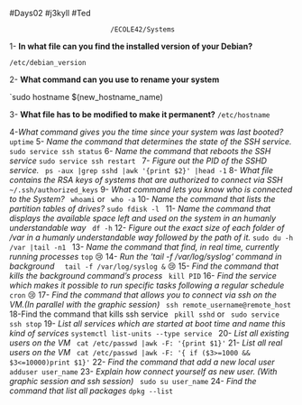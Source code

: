 
 #Days02
 #j3kyll
 #Ted
 							
 							 /ECOLE42/Systems
 							 
 1-
 **In what file can you find the installed version of your Debian?**
 
 `/etc/debian_version`
 
 2-
 **What command can you use to rename your system**
 
 `sudo hostname $(new_hostname_name)
 
 3-
 **What file has to be modified to make it permanent?**
  `/etc/hostname`
  
 4-*What command gives you the time since your system was last booted?*
  ` uptime` 
 5-
 *Name the command that determines the state of the SSH service.*
  ` sudo service ssh status` 
 6-
 *Name the command that reboots the SSH service*
  `sudo service ssh restart ` 
 7-
 *Figure out the PID of the SSHD service.*
  `  ps -aux |grep sshd |awk '{print $2}' |head -1 ` 
 8-
 *What file contains the RSA keys of systems that are authorized to connect via SSH*
  ` ~/.ssh/authorized_keys` 
 9-
 *What command lets you know who is connected to the System?*
  `  whoami ` or ` who -a` 
 10-
 *Name the command that lists the partition tables of drives?*
  `sudo fdisk -l ` 
 11-
 *Name the command that displays the available space left and used on the system in an humanly understandable way*
  ` df -h` 
 12-
 *Figure out the exact size of each folder of /var in a humanly understandable way followed by the path of it.*
  `sudo du -h /var |tail -n1 ` 
 13-
 *Name the command that find, in real time, currently running processes*
  ` top ` 😢
 14-
 *Run the ‘tail -f /var/log/syslog‘ command in background*
  `  tail -f /var/log/syslog &` 😢
 15-
 *Find the command that kills the background command’s process*
  ` kill PID` 
 16-
 *Find the service which makes it possible to run specific tasks following a regular schedule*
  ` cron` 😢
 17-
 *Find the command that allows you to connect via ssh on the VM.(In parallel with
the graphic session)*
  ` ssh remote_username@remote_host` 
 18-Find the command that kills ssh service
  ` pkill sshd` or  ` sudo service ssh stop` 
 19-
 *List all services which are started at boot time and name this kind of services*
  `systemctl list-units --type service ` 
 20-
 *List all existing users on the VM*
  ` cat /etc/passwd |awk -F: '{print $1}'` 
 21-
 *List all real users on the VM*
  ` cat /etc/passwd |awk -F: '{ if ($3>=1000 && $3<=10000)print $1}'` 
 22-
 *Find the command that add a new local user*
  ` adduser user_name` 
 23-
 *Explain how connect yourself as new user. (With graphic session and ssh session)*
  ` sudo su user_name` 
 24-
 *Find the command that list all packages*
  `dpkg --list ` 
 
